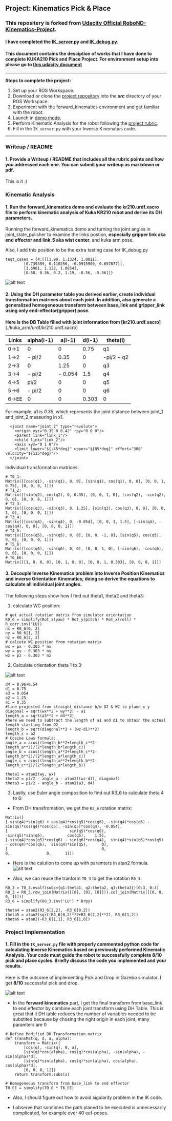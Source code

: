 ## Project: Kinematics Pick & Place
### This repositery is forked from [Udacity Official RoboND-Kinematics-Project](https://github.com/udacity/RoboND-Kinematics-Project).
#### I have completed the [IK_server.py](./kuka_arm/scripts/IK_server.py) and [IK_debug.py](./IK_debug.py).
#### This document contains the desciption of works that I have done to complete KUKA210 Pick and Place Project. For environment setup into please go to [this udacity document](./Project_Intro.md)
---


**Steps to complete the project:**  


1. Set up your ROS Workspace.
2. Download or clone the [project repository](https://github.com/udacity/RoboND-Kinematics-Project) into the ***src*** directory of your ROS Workspace.  
3. Experiment with the forward_kinematics environment and get familiar with the robot.
4. Launch in [demo mode](https://classroom.udacity.com/nanodegrees/nd209/parts/7b2fd2d7-e181-401e-977a-6158c77bf816/modules/8855de3f-2897-46c3-a805-628b5ecf045b/lessons/91d017b1-4493-4522-ad52-04a74a01094c/concepts/ae64bb91-e8c4-44c9-adbe-798e8f688193).
5. Perform Kinematic Analysis for the robot following the [project rubric](https://review.udacity.com/#!/rubrics/972/view).
6. Fill in the `IK_server.py` with your Inverse Kinematics code. 


[//]: # (Image References)

[image1]: ./project_images/FK_demo.png
[image2]: ./project_images/geometry.png
[image3]: ./project_images/formula.png
[image4]: ./project_images/kuka_arm.png


---
### Writeup / README

#### 1. Provide a Writeup / README that includes all the rubric points and how you addressed each one.  You can submit your writeup as markdown or pdf. 

This is it :)

### Kinematic Analysis
#### 1. Run the forward_kinematics demo and evaluate the kr210.urdf.xacro file to perform kinematic analysis of Kuka KR210 robot and derive its DH parameters.

Running the forward_kinematics demo and turning the joint angles in joint_state_pulisher to examine the links postion, **especially gripper link aka end effector and link_5 aka wist center**, and kuka arm pose.

Also, I add this position to be the extra testing case for IK_debug.py
```
test_cases = {4:[[[1.99, 1.1324, 1.0011],
        [0.739359, 0.110256, -0.0915909, 0.657877]],
        [1.6961, 1.122, 1.0854],
        [0.58, 0.36, 0.2, 1.19, -0.56, -5.56]]}
```
![alt text][image1]

#### 2. Using the DH parameter table you derived earlier, create individual transformation matrices about each joint. In addition, also generate a generalized homogeneous transform between base_link and gripper_link using only end-effector(gripper) pose.

**Here is the DB Table filled with joint information from [kr210.urdf.xacro]**(./kuka_arm/urdf/kr210.urdf.xacro)

Links | alpha(i-1) | a(i-1) | d(i-1) | theta(i)
--- | --- | --- | --- | ---
0->1 | 0 | 0 | 0.75 | q1
1->2 | - pi/2 | 0.35 | 0 | -pi/2 + q2
2->3 | 0 | 1.25 | 0 | q3
3->4 | - pi/2 | - 0.054 | 1.5 | q4
4->5 | pi/2 | 0 | 0 | q5
5->6 | - pi/2 | 0 | 0 | q6
6->EE | 0 | 0 | 0.303 | 0

For example, a1 is _0.35_, which represents the joint distance between joint_1 and joint_2,measuring in x1.

```
  <joint name="joint_2" type="revolute">
    <origin xyz="0.35 0 0.42" rpy="0 0 0"/>
    <parent link="link_1"/>
    <child link="link_2"/>
    <axis xyz="0 1 0"/>
    <limit lower="${-45*deg}" upper="${85*deg}" effort="300" velocity="${115*deg}"/>
  </joint>
```

Individual transformation matrices:
```
# T0_1:
Matrix([[cos(q1), -sin(q1), 0, 0], [sin(q1), cos(q1), 0, 0], [0, 0, 1, 0.75], [0, 0, 0, 1]])
# T1_2:
Matrix([[sin(q2), cos(q2), 0, 0.35], [0, 0, 1, 0], [cos(q2), -sin(q2), 0, 0], [0, 0, 0, 1]])
# T2_3:
Matrix([[cos(q3), -sin(q3), 0, 1.25], [sin(q3), cos(q3), 0, 0], [0, 0, 1, 0], [0, 0, 0, 1]])
# T3_4:
Matrix([[cos(q4), -sin(q4), 0, -0.054], [0, 0, 1, 1.5], [-sin(q4), -cos(q4), 0, 0], [0, 0, 0, 1]])
# T4_5:
Matrix([[cos(q5), -sin(q5), 0, 0], [0, 0, -1, 0], [sin(q5), cos(q5), 0, 0], [0, 0, 0, 1]])
# T5_6:
Matrix([[cos(q6), -sin(q6), 0, 0], [0, 0, 1, 0], [-sin(q6), -cos(q6), 0, 0], [0, 0, 0, 1]])
# T6_EE:
Matrix([[1, 0, 0, 0], [0, 1, 0, 0], [0, 0, 1, 0.303], [0, 0, 0, 1]])
```



#### 3. Decouple Inverse Kinematics problem into Inverse Position Kinematics and inverse Orientation Kinematics; doing so derive the equations to calculate all individual joint angles.

The following steps show how I find out theta1, theta2 and theta3:

1. calculate WC position:
```
# get actual rotation matrix from simulator orientation
R0_6 = simplify(Rot_z(yaw) * Rot_y(pitch) * Rot_x(roll) * R_corr.inv("LU))
nx = R0_6[0, 2]
ny = R0_6[1, 2]
nz = R0_6[2, 2]
# calcute WC position from rotation matrix
wx = px - 0.303 * nx
wy = py - 0.303 * ny
wz = pz - 0.303 * nz
```

2. Calculate orientation theta 1 to 3:

![alt text][image2]

```
d4 = 0.96+0.54
d1 = 0.75
a3 = 0.054
a2 = 1.25
a1 = 0.35
#line projected from straight distance b/w O2 & WC to plane x y 
diagonal = sqrt(wx**2 + wy**2) - a1 
length_a = sqrt(a3**2 + d4**2)
#here we need to subtract the length of a1 and d1 to obtain the actual length starting from O2 
length_b = sqrt(diagonal**2 + (wz-d1)**2)
length_c = a2
# Cosine Laws formula:
angle_a = acos((length_b**2+length_c**2-length_a**2)/(2*length_b*length_c))
angle_b = acos((length_a**2+length_c**2-length_b**2)/(2*length_a*length_c))
angle_c = acos((length_a**2+length_b**2-length_c**2)/(2*length_a*length_b))

theta1 = atan2(wy, wx)
theta2 = pi/2 - angle_a - atan2((wz-d1), diagonal)
theta3 = pi/2 - angle_b - atan2(a3, d4)
```
3. Lastly, use Euler angle composition to find out R3_6 to calculate theta 4 to 6:

* From DH transfromation, we get the `R3_6` rotation matrix:

```
Matrix([
[-sin(q4)*sin(q6) + cos(q4)*cos(q5)*cos(q6), -sin(q4)*cos(q6) - sin(q6)*cos(q4)*cos(q5), -sin(q5)*cos(q4), -0.054],
[                           sin(q5)*cos(q6),                           -sin(q5)*sin(q6),          cos(q5),    1.5],
[-sin(q4)*cos(q5)*cos(q6) - sin(q6)*cos(q4),  sin(q4)*sin(q6)*cos(q5) - cos(q4)*cos(q6),  sin(q4)*sin(q5),      0],
[                                         0,                                          0,                0,      1]])
```

* Here is the calution to come up with paramters in atan2 formula.
![alt text][image3]

* Also, we can reuse the tranform `T0_3` to get the rotation `R0_3`. 

```
R0_3 = T0_3.evalf(subs={q1:theta1, q2:theta2, q3:theta3})[0:3, 0:3]
R0_3 = R0_3.row_join(Matrix([[0], [0], [0]])).col_join(Matrix([[0, 0, 0, 1]]))
R3_6 = simplify(R0_3.inv('LU') * Rrpy)

theta4 = atan2(R3_6[2,2], -R3_6[0,2])
theta5 = atan2(sqrt(R3_6[0,2]**2+R3_6[2,2]**2), R3_6[1,2])
theta6 = atan2(-R3_6[1,1], R3_6[1,0])
```

### Project Implementation

#### 1. Fill in the `IK_server.py` file with properly commented python code for calculating Inverse Kinematics based on previously performed Kinematic Analysis. Your code must guide the robot to successfully complete 8/10 pick and place cycles. Briefly discuss the code you implemented and your results. 

Here is the outcome of implementing Pick and Drop in Gazebo simulator.
I get **8/10** successful pick and drop.

![alt text][image4]

- In the **forward kinematics** part, I get the final transform from base_link to end effector by combine each joint transform using DH Table. 
This is great that it DH table reduces the number of variables needed to be substited because by chosing the right origin in each joint, many paramters are 0
```
# Define Modified DH Transformation matrix
def transMat(q, d, a, alpha):
    transform = Matrix([
        [cos(q), -sin(q), 0, a],
        [sin(q)*cos(alpha), cos(q)*cos(alpha), -sin(alpha), -sin(alpha)*d],
        [sin(q)*sin(alpha), cos(q)*sin(alpha), cos(alpha), cos(alpha)*d],
        [0, 0, 0, 1]])
    return transform.subs(s)

# Homogeneous transform from base_link to end effector
T0_EE = simplify(T0_6 * T6_EE)
```   

- Also, I should figure out how to avoid sigularity problem in the IK code.

- I observe that somtimes the path planed to be executed is unnecessarily complicated, for example over 40 eef-poses. 

